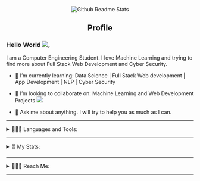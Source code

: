 <p align="center">
 <img width="100px" src="https://res.cloudinary.com/anuraghazra/image/upload/v1594908242/logo_ccswme.svg" align="center" alt="Github Readme Stats" />
 <h2 align="center">Profile</h2>
 
### Hello World <img src="https://github.com/TheDudeThatCode/TheDudeThatCode/blob/master/Assets/Earth.gif" width="24px">,
<!-- **cmulay/cmulay** is a ✨ _special_ ✨ repository because its `README.md` (this file) appears on your GitHub profile. -->

I am a Computer Engineering Student. I love Machine Learning and trying to find more about Full Stack Web Development and Cyber Security. 

<!-- - 🔭 I’m currently working at: -->

- 🌱 I’m currently learning: Data Science | Full Stack Web development | App Development | NLP | Cyber Security

- 👯 I’m looking to collaborate on: Machine Learning and Web Development Projects <img src="https://media.giphy.com/media/WUlplcMpOCEmTGBtBW/giphy.gif" width="30">

- 💬 Ask me about anything. I will try to help you as much as I can.

---
<details>
<summary>👨🏻‍💻 Languages and Tools:</summary>
 <br />
 
<img align="left" alt="Android" width="26px" src="https://raw.githubusercontent.com/github/explore/80688e429a7d4ef2fca1e82350fe8e3517d3494d/topics/android/android.png" href="#"/>

<img align="left" alt="Visual Studio Code" width="26px" src="https://raw.githubusercontent.com/github/explore/80688e429a7d4ef2fca1e82350fe8e3517d3494d/topics/visual-studio-code/visual-studio-code.png" />

<img align="left" alt="HTML5" width="26px" src="https://raw.githubusercontent.com/github/explore/80688e429a7d4ef2fca1e82350fe8e3517d3494d/topics/html/html.png" />

<img align="left" alt="CSS3" width="26px" src="https://raw.githubusercontent.com/github/explore/80688e429a7d4ef2fca1e82350fe8e3517d3494d/topics/css/css.png" />

<img align="left" alt="JavaScript" width="26px" src="https://raw.githubusercontent.com/github/explore/80688e429a7d4ef2fca1e82350fe8e3517d3494d/topics/javascript/javascript.png" />

<img align="left" alt="React" width="26px" src="https://raw.githubusercontent.com/github/explore/80688e429a7d4ef2fca1e82350fe8e3517d3494d/topics/react/react.png" />

<img align="left" alt="Node.js" width="26px" src="https://raw.githubusercontent.com/github/explore/80688e429a7d4ef2fca1e82350fe8e3517d3494d/topics/nodejs/nodejs.png" />

<img align="left" alt="SQL" width="26px" src="https://raw.githubusercontent.com/github/explore/80688e429a7d4ef2fca1e82350fe8e3517d3494d/topics/sql/sql.png" />

<img align="left" alt="MySQL" width="26px" src="https://raw.githubusercontent.com/github/explore/80688e429a7d4ef2fca1e82350fe8e3517d3494d/topics/mysql/mysql.png" />

<img align="left" alt="Git" width="26px" src="https://raw.githubusercontent.com/github/explore/80688e429a7d4ef2fca1e82350fe8e3517d3494d/topics/git/git.png" />

<img align="left" alt="GitHub" width="26px" src="https://raw.githubusercontent.com/github/explore/78df643247d429f6cc873026c0622819ad797942/topics/github/github.png" />

<img align="left" alt="Terminal" width="26px" src="https://raw.githubusercontent.com/github/explore/80688e429a7d4ef2fca1e82350fe8e3517d3494d/topics/terminal/terminal.png" />
<br />
</details>

---

<details>
 <summary>⏳ My Stats:</summary>
 <br />
 
<!--START_SECTION:waka-->
```text
C            2 hrs 58 mins   ██████░░░░░░░░░░░░░░░░░░░   23.64 % 
HTML         2 hrs 23 mins   ████▓░░░░░░░░░░░░░░░░░░░░   19.05 % 
Groovy       2 hrs 21 mins   ████▓░░░░░░░░░░░░░░░░░░░░   18.79 % 
Markdown     2 hrs           ████░░░░░░░░░░░░░░░░░░░░░   15.98 % 
JavaScript   1 hr 3 mins     ██░░░░░░░░░░░░░░░░░░░░░░░   08.37 % 
```
<!--END_SECTION:waka-->
 
<br />
</details>

---
<details active="true">
 <summary>💁🏻‍♂️ Reach Me:</summary>
<br />

[<img align="left" alt="cmulay | Instagram" width="22px" src="https://cdn.jsdelivr.net/npm/simple-icons@v3/icons/gmail.svg" />](mailto:chinmay.mulay30@gmail.com)
[<img align="left" alt="cmulay | Instagram" width="22px" src="https://cdn.jsdelivr.net/npm/simple-icons@v3/icons/instagram.svg" />](https://www.instagram.com/wolfie.here)
[<img align="left" alt="cmulay | LinkedIn" width="22px" src="https://cdn.jsdelivr.net/npm/simple-icons@v3/icons/linkedin.svg" />](https://www.linkedin.com/in/cmulay/)
[<img align="left" alt="cmulay" width="22px" src="https://raw.githubusercontent.com/iconic/open-iconic/master/svg/globe.svg" />](https://www.ctechcontinentals.ml/)
<br />
</details>

---

